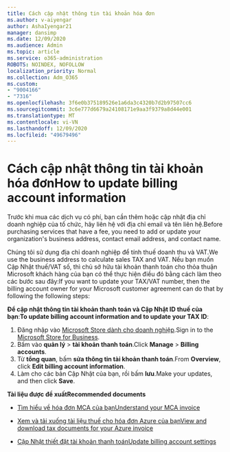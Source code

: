```yaml
---
title: Cách cập nhật thông tin tài khoản hóa đơn
ms.author: v-aiyengar
author: AshaIyengar21
manager: dansimp
ms.date: 12/09/2020
ms.audience: Admin
ms.topic: article
ms.service: o365-administration
ROBOTS: NOINDEX, NOFOLLOW
localization_priority: Normal
ms.collection: Adm_O365
ms.custom:
- "9004166"
- "7316"
ms.openlocfilehash: 3f6e0b375189526e1a6da3c4320b7d2b97507cc6
ms.sourcegitcommit: 3c6e777d6679a24108171e9aa3f9379a8d44e001
ms.translationtype: MT
ms.contentlocale: vi-VN
ms.lasthandoff: 12/09/2020
ms.locfileid: "49679496"
---
```

# <a name="how-to-update-billing-account-information"></a><span data-ttu-id="ed97c-102">Cách cập nhật thông tin tài khoản hóa đơn</span><span class="sxs-lookup"><span data-stu-id="ed97c-102">How to update billing account information</span></span>

<span data-ttu-id="ed97c-103">Trước khi mua các dịch vụ có phí, bạn cần thêm hoặc cập nhật địa chỉ doanh nghiệp của tổ chức, hãy liên hệ với địa chỉ email và tên liên hệ.</span><span class="sxs-lookup"><span data-stu-id="ed97c-103">Before purchasing services that have a fee, you need to add or update your organization's business address, contact email address, and contact name.</span></span>

<span data-ttu-id="ed97c-104">Chúng tôi sử dụng địa chỉ doanh nghiệp để tính thuế doanh thu và VAT.</span><span class="sxs-lookup"><span data-stu-id="ed97c-104">We use the business address to calculate sales TAX and VAT.</span></span> <span data-ttu-id="ed97c-105">Nếu bạn muốn Cập Nhật thuế/VAT số, thì chủ sở hữu tài khoản thanh toán cho thỏa thuận Microsoft khách hàng của bạn có thể thực hiện điều đó bằng cách làm theo các bước sau đây:</span><span class="sxs-lookup"><span data-stu-id="ed97c-105">If you want to update your TAX/VAT number, then the billing account owner for your Microsoft customer agreement can do that by following the following steps:</span></span>

<span data-ttu-id="ed97c-106">**Để cập nhật thông tin tài khoản thanh toán và Cập Nhật ID thuế của bạn**:</span><span class="sxs-lookup"><span data-stu-id="ed97c-106">**To update billing account information and to update your TAX ID**:</span></span>

1. <span data-ttu-id="ed97c-107">Đăng nhập vào [Microsoft Store dành cho doanh nghiệp](https://businessstore.microsoft.com/).</span><span class="sxs-lookup"><span data-stu-id="ed97c-107">Sign in to the [Microsoft Store for Business](https://businessstore.microsoft.com/).</span></span>
1. <span data-ttu-id="ed97c-108">Bấm vào **quản lý**  >  **tài khoản thanh toán**.</span><span class="sxs-lookup"><span data-stu-id="ed97c-108">Click **Manage** > **Billing accounts**.</span></span>
1. <span data-ttu-id="ed97c-109">Từ **tổng quan**, bấm **sửa thông tin tài khoản thanh toán**.</span><span class="sxs-lookup"><span data-stu-id="ed97c-109">From **Overview**, click **Edit billing account information**.</span></span>
1. <span data-ttu-id="ed97c-110">Làm cho các bản Cập Nhật của bạn, rồi bấm **lưu**.</span><span class="sxs-lookup"><span data-stu-id="ed97c-110">Make your updates, and then click **Save**.</span></span> 

<span data-ttu-id="ed97c-111">**Tài liệu được đề xuất**</span><span class="sxs-lookup"><span data-stu-id="ed97c-111">**Recommended documents**</span></span>

- [<span data-ttu-id="ed97c-112">Tìm hiểu về hóa đơn MCA của bạn</span><span class="sxs-lookup"><span data-stu-id="ed97c-112">Understand your MCA invoice</span></span>](https://docs.microsoft.com/azure/cost-management-billing/understand/mca-understand-your-invoice)

- [<span data-ttu-id="ed97c-113">Xem và tải xuống tài liệu thuế cho hóa đơn Azure của bạn</span><span class="sxs-lookup"><span data-stu-id="ed97c-113">View and download tax documents for your Azure invoice</span></span>](https://docs.microsoft.com/azure/cost-management-billing/understand/mca-download-tax-document)

- [<span data-ttu-id="ed97c-114">Cập Nhật thiết đặt tài khoản thanh toán</span><span class="sxs-lookup"><span data-stu-id="ed97c-114">Update billing account settings</span></span>](https://docs.microsoft.com/microsoft-store/update-microsoft-store-for-business-account-settings)  
